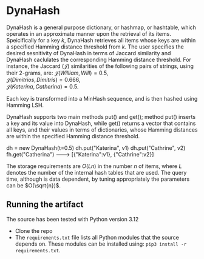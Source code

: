 # DynaHash
DynaHash is a general purpose dictionary, or hashmap, or hashtable, which operates in an approximate manner upon the retrieval of its items. 
Speicifically for a key $k$, DynaHash retrieves all items whose keys are within a specified Hamming distance threshold from $k$. 
Τhe user specifies the desired sesnitivity of DynaHash in terms of Jaccard similarity and DynaHash caclulates the corresponding Hamming distance threshold. 
For instance, the Jaccard $(\mathcal{J})$ similarities of the following pairs of strings, using their 2-grams, are: 
$\mathcal{J}(\textit{William}, \textit{Will}) = 0.5$,  
$\mathcal{J}(\textit{Dimitrios}, \textit{Dimitris}) = 0.666$,  
$\mathcal{J}(\textit{Katerina}, \textit{Catherina}) = 0.5$.  

Each key is transformed into a MinHash sequence, and is then hashed using Hamming LSH.

DynaHash supports two main methods put() and get(); method put() inserts a key and its value into DynaHash, while get() returns a vector that contains all keys, and their values in terms of dictionaries, whose Hamming distances are within the specified Hamming distance threshold. 

dh = new DynaHash(t=0.5)
dh.put("Katerina", v1)
dh.put("Cathrine", v2)
fh.get("Catherina") ---> [{"Katerina":v1}, {"Cathrine":v2}]


The storage requirements are $O(Ln)$ in the number $n$ of items, where $L$ denotes the number of the internal hash tables that are used.
The query time, although is data dependent, by tuning appropriately the parameters can be $O(\sqrt{n})$.



## Running the artifact
The source has been tested with Python version 3.12
- Clone the repo
- The `requirements.txt` file lists all Python modules that the source depends on. These modules can be installed using:
  `pip3 install -r requirements.txt`.
